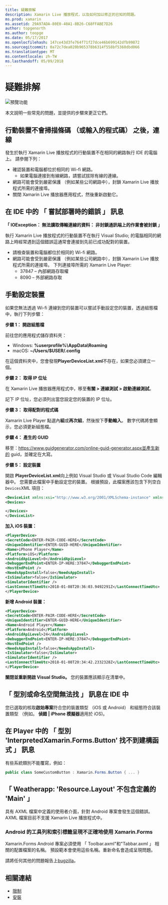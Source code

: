 ```yaml
---
title: 疑難排解
description: Xamarin Live 播放程式，以及如何加以修正的已知的問題。
ms.prod: xamarin
ms.assetid: 29A97ADA-80E0-40A1-8B26-C68FFABE7D26
author: topgenorth
ms.author: toopge
ms.date: 05/17/2017
ms.openlocfilehash: 147ce43d3fe764f71f27dce46b699142dfb99872
ms.sourcegitcommit: 0a72c7dea020b965378b6314f558bf5360dbd066
ms.translationtype: MT
ms.contentlocale: zh-TW
ms.lasthandoff: 05/09/2018
---
```

# <a name="troubleshooting"></a>疑難排解

![預覽功能](~/media/shared/preview.png)

本文說明一些常見的問題，並提供的步驟來更正它們。


## <a name="mobile-device-does-not-connect-after-scanning-barcode-or-entering-code"></a>行動裝置不會掃描條碼 （或輸入的程式碼） 之後，連線

發生於執行 Xamarin Live 播放程式的行動裝置不在相同的網路執行 IDE 的電腦上。 請參閱下列：

- 確認裝置和電腦都位於相同的 Wi-fi 網路。
  - 如果電腦連接到有線網路，請嘗試拔除有線的連線。
- 網路可能會受到嚴密保護 （例如某些公司網路中），封鎖 Xamarin Live 播放程式所需的連接埠。
- 關閉 Xamarin Live 播放器應用程式，然後重新啟動它。


## <a name="error-while-trying-to-deploy-message-in-ide"></a>在 IDE 中的 「 嘗試部署時的錯誤 」 訊息

**「 IOException： 無法讀取傳輸連線的資料： 非封鎖通訊端上的作業會被封鎖 」**

執行 Xamarin Live 播放程式的行動裝置不在執行 Visual Studio; 的電腦相同的網路上時經常遇到這個錯誤這通常會連接到先前已成功配對的裝置。

* 請檢查裝置和電腦都位於相同的 Wi-fi 網路。
* 網路可能會受到嚴密保護 （例如某些公司網路中），封鎖 Xamarin Live 播放程式所需的連接埠。 下列連接埠所需的 Xamarin Live Player:
  * 37847 – 內部網路存取權 
  * 8090 – 外部網路存取

## <a name="manually-configure-device"></a>手動設定裝置

如果您無法透過 Wi-fi 連線到您的裝置可以嘗試手動設定您的裝置，透過組態檔中，執行下列步驟：

**步驟 1： 開啟組態檔**

前往您的應用程式儲存資料夾：

* Windows: **%userprofile%\AppData\Roaming**
* macOS: **~/Users/$USER/.config**

在這個資料夾中，您會發現**PlayerDeviceList.xml**不存在，如果您必須建立一個。

**步驟 2： 取得 IP 位址**

在 Xamarin Live 播放器應用程式中，移至**有關 > 連線測試 > 啟動連線測試**。

記下 IP 位址，您必須列出當您設定您的裝置的 IP 位址。

**步驟 3： 取得配對的程式碼**

Xamarin Live Player 點選內**組**或**再次組**，然後按下**手動輸入**。 數字代碼將會顯示，您必須更新組態檔。

**步驟 4： 產生的 GUID**

移至：https://www.guidgenerator.com/online-guid-generator.aspx並產生新的 guid，並確定在大寫。


**步驟 5： 設定裝置**

開啟  **PlayerDeviceList.xml**向上例如 Visual Studio 或 Visual Studio Code 編輯器中。 您需要此檔案中手動設定您的裝置。 根據預設，此檔案應該包含下列空白`Devices`XML 項目：

```xml
<DeviceList xmlns:xsi="http://www.w3.org/2001/XMLSchema-instance" xmlns:xsd="http://www.w3.org/2001/XMLSchema">
<Devices>

</Devices>
</DeviceList>
```

**加入 iOS 裝置：**

```xml
<PlayerDevice>
<SecretCode>ENTER-PAIR-CODE-HERE</SecretCode>
<UniqueIdentifier>ENTER-GUID-HERE</UniqueIdentifier>
<Name>iPhone Player</Name>
<Platform>iOS</Platform>
<AndroidApiLevel>0</AndroidApiLevel>
<DebuggerEndPoint>ENTER-IP-HERE:37847</DebuggerEndPoint>
<HostEndPoint />
<NeedsAppInstall>false</NeedsAppInstall>
<IsSimulator>false</IsSimulator>
<SimulatorIdentifier />
<LastConnectTimeUtc>2018-01-08T20:36:03.9492291Z</LastConnectTimeUtc>
</PlayerDevice>
```


**新增 Android 裝置：**

```xml
<PlayerDevice>
<SecretCode>ENTER-PAIR-CODE-HERE</SecretCode>
<UniqueIdentifier>ENTER-GUID-HERE</UniqueIdentifier>
<Name>Android Player</Name>
<Platform>Android</Platform>
<AndroidApiLevel>24</AndroidApiLevel>
<DebuggerEndPoint>ENTER-IP-HERE:37847</DebuggerEndPoint>
<HostEndPoint />
<NeedsAppInstall>false</NeedsAppInstall>
<IsSimulator>false</IsSimulator>
<SimulatorIdentifier />
<LastConnectTimeUtc>2018-01-08T20:34:42.2332328Z</LastConnectTimeUtc>
</PlayerDevice>
```

**關閉並重新開啟 Visual Studio。** 您的裝置應該顯示在清單中。


## <a name="type-or-namespace-cannot-be-found-message-in-ide"></a>「 型別或命名空間無法找 」 訊息在 IDE 中

您已選取的核取**啟始專案**符合您的裝置類型 （iOS 或 Android） 和組態符合該裝置類型 （例如。 **偵錯 | iPhone 模擬器**適用於 iOS)。

## <a name="constructor-on-type-interpretedxamarinformsbutton-not-found-message-in-player"></a>在 Player 中的 「 型別 'InterpretedXamarin.Forms.Button' 找不到建構函式 」 訊息

有些系統類別不能覆寫，例如：

```csharp
public class SomeCustomButton : Xamarin.Forms.Button { ... }
```

## <a name="mainactivitycs-resourcelayout-does-not-contain-a-definition-for-main"></a>「 Weatherapp: 'Resource.Layout' 不包含定義的 'Main' 」

具有 AXML 檔案中定義的使用者介面，針對 Android 專案會發生這個錯誤。
AXML 檔案目前不支援 Xamarin Live 播放程式中。

### <a name="android-toolbar-and-tabs-render-incorrectly-using-xamarinforms"></a>Android 的工具列和索引標籤呈現不正確地使用 Xamarin.Forms

Xamarin.Forms Android 專案必須使用 「 Toolbar.axml"和"Tabbar.axml 」 相關的配置檔案的名稱。 預設範本會使用這些名稱。重新命名會造成呈現問題。


請將任何其他的問題報告上[bugzilla](https://aka.ms/live-player-report-issue)。


## <a name="related-links"></a>相關連結

- [限制](~/tools/live-player/limitations.md)
- [安裝](~/tools/live-player/install.md)

